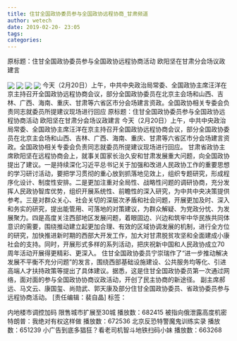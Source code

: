 ```yaml
---
title: 住甘全国政协委员参与全国政协远程协商_甘肃频道
author: wetech
date: 2019-02-20- 23:05
tags: 
categories: 
---
```

原标题：住甘全国政协委员参与全国政协远程协商活动 欧阳坚在甘肃分会场议政建言
<!-- more -->
                
<img align="center" border="0" src="http://p3.ifengimg.com/fck/2019_08/ef93b7f37f2d276_w640_h355.jpg" />
                
<img align="center" border="0" src="http://p3.ifengimg.com/fck/2019_08/300b1b3d1bb3a6d_w640_h355.jpg" />
            
<img align="center" border="0" src="http://p3.ifengimg.com/fck/2019_08/1ebccc5d2d3edde_w640_h356.jpg" />
<img align="center" border="0" src="http://p2.ifengimg.com/a/2016/0810/204c433878d5cf9size1_w16_h16.png" />
今天（2月20日）上午，中共中央政治局常委、全国政协主席汪洋在京主持召开全国政协远程协商会议，部分全国政协委员在北京主会场和山西、吉林、广西、海南、重庆、甘肃等六省区市分会场建言资政。全国政协相关专委会负责同志就委员所提建议现场进行回应
原标题：住甘全国政协委员参与全国政协远程协商活动 欧阳坚在甘肃分会场议政建言
今天（2月20日）上午，中共中央政治局常委、全国政协主席汪洋在京主持召开全国政协远程协商会议，部分全国政协委员在北京主会场和山西、吉林、广西、海南、重庆、甘肃等六省区市分会场建言资政。全国政协相关专委会负责同志就委员所提建议现场进行回应。
甘肃省政协主席欧阳坚在远程协商会上，就事关国家长治久安和甘肃发展重大问题，向全国政协提出了建议。一是持续深化习近平总书记关于加强和改进人民政协工作的重要思想的学习研讨活动，要把学习贯彻的重心放到抓落地见效上，组织专题研究，形成程序化设计、制度性安排。二是更加注重对全局性、战略性问题的调研协商，充分发挥人民政协智库优势，组织开展系统性、前瞻性的深入研究，为中共中央决策提供参考。三是对群众关心、社会关切的深层次矛盾和社会问题，开展更加及时、深入和务实的研究，提出能管用、可落地的对策建议，为群众解疑、为党政分忧、为发展聚力。四是高度关注西部地区发展问题，着眼固边、兴边和筑牢中华民族共同体意识的需要，围绕推动建立起更加合理、有效的区域协调发展的机制，进行全方位的研究，加快推进新时期的西部大开发工作，加大对甘肃脱贫攻坚和全面建成小康社会的支持。同时，开展形式多样的系列活动，把庆祝新中国和人民政协成立70周年活动开展得更精彩、更深入。
住甘全国政协委员宁崇瑞作了“进一步推动解决发展不平衡不充分问题”的发言，围绕西部基础设施建设、公共服务均等化、引进高端人才扶持政策等提出了具体建议。据悉，这是住甘全国政协委员第一次通过网络，面对面的参与全国政协协商议政活动，开创了民主协商的新途径。
副主席郝远、马文云、康国玺、尚勋武、郭天康及部分住甘全国政协委员、省政协委员参与远程协商活动。
[责任编辑：裴自晶]
标签：
 
 
 
             
内地楼市调控加码 限售城市扩展至30城
播放数：682415
被指向俄泄露高度机密 特朗普：我绝对有权这样做
播放数：672536
北京反恐特警魔鬼训练实录
播放数：651239
小广告到底多猖狂？看老司机智斗地铁扫码小妹
播放数：663268
